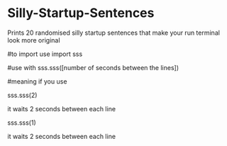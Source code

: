 # Silly-Startup-Sentences
Prints 20 randomised silly startup sentences that make your run terminal look more original


#to import use
import sss


#use with
sss.sss([number of seconds between the lines])


#meaning if you use

sss.sss(2)

it waits 2 seconds between each line


sss.sss(1)

it waits 2 seconds between each line
